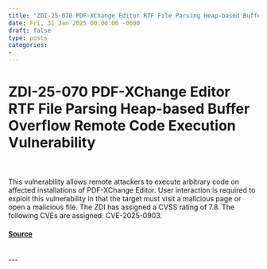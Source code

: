 ```yaml
---
title: "ZDI-25-070 PDF-XChange Editor RTF File Parsing Heap-based Buffer Overflow Remote Code Execution Vulnerability"
date: Fri, 31 Jan 2025 00:00:00 -0600
draft: false
type: posts
categories: 
- 
---
```

# ZDI-25-070 PDF-XChange Editor RTF File Parsing Heap-based Buffer Overflow Remote Code Execution Vulnerability

<br/>

<br/>
This vulnerability allows remote attackers to execute arbitrary code on affected installations of PDF-XChange Editor. User interaction is required to exploit this vulnerability in that the target must visit a malicious page or open a malicious file. The ZDI has assigned a CVSS rating of 7.8. The following CVEs are assigned: CVE-2025-0903.

#### [Source](http://www.zerodayinitiative.com/advisories/ZDI-25-070/)

<br/>
---
